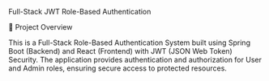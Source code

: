 Full-Stack JWT Role-Based Authentication

🚀 Project Overview

This is a Full-Stack Role-Based Authentication System built using Spring Boot (Backend) and React (Frontend) with JWT (JSON Web Token) Security. The application provides authentication and authorization for User and Admin roles, ensuring secure access to protected resources.
